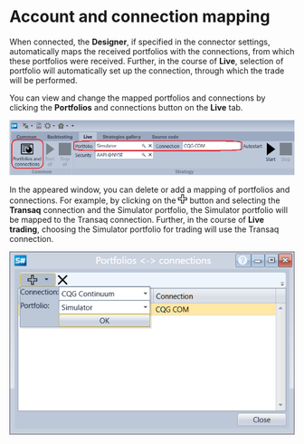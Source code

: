 # Account and connection mapping

When connected, the **Designer**, if specified in the connector settings, automatically maps the received portfolios with the connections, from which these portfolios were received. Further, in the course of **Live**, selection of portfolio will automatically set up the connection, through which the trade will be performed.

You can view and change the mapped portfolios and connections by clicking the **Portfolios** and connections button on the **Live** tab.

![Designer connection mapping 1](../images/Designer_connection_mapping_1.png)

In the appeared window, you can delete or add a mapping of portfolios and connections. For example, by clicking on the ![Designer Creation tool 00](../images/Designer_Creation_tool_00.png) button and selecting the **Transaq** connection and the Simulator portfolio, the Simulator portfolio will be mapped to the Transaq connection. Further, in the course of **Live trading**, choosing the Simulator portfolio for trading will use the Transaq connection.

![Designer connection mapping 0](../images/Designer_connection_mapping_0.png)

